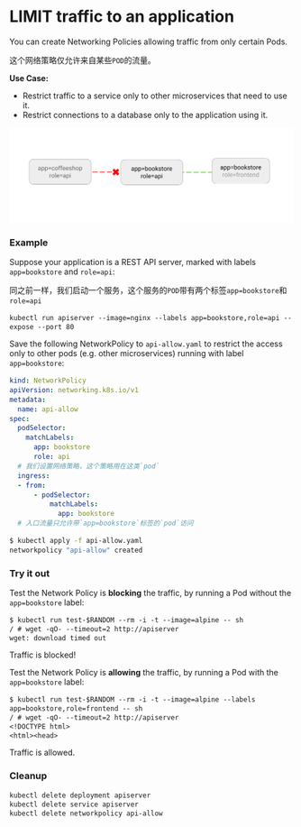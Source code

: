 # LIMIT traffic to an application

You can create Networking Policies allowing traffic from only
certain Pods.


这个网络策略仅允许来自某些`POD`的流量。

**Use Case:**
- Restrict traffic to a service only to other microservices that need
  to use it.
- Restrict connections to a database only to the application using it.

![Diagram of LIMIT traffic to an application policy](img/2.gif)

### Example

Suppose your application is a REST API server, marked with labels `app=bookstore` and `role=api`:

同之前一样，我们启动一个服务，这个服务的`POD`带有两个标签`app=bookstore`和`role=api`

    kubectl run apiserver --image=nginx --labels app=bookstore,role=api --expose --port 80

Save the following NetworkPolicy to `api-allow.yaml` to restrict the access
only to other pods (e.g. other microservices) running with label `app=bookstore`:

```yaml
kind: NetworkPolicy
apiVersion: networking.k8s.io/v1
metadata:
  name: api-allow
spec:
  podSelector:
    matchLabels:
      app: bookstore
      role: api
  # 我们设置网络策略，这个策略用在这类`pod`
  ingress:
  - from:
      - podSelector:
          matchLabels:
            app: bookstore
  # 入口流量只允许带`app=bookstore`标签的`pod`访问
```

```sh
$ kubectl apply -f api-allow.yaml
networkpolicy "api-allow" created
```

### Try it out

Test the Network Policy is **blocking** the traffic, by running a Pod without the `app=bookstore` label:

    $ kubectl run test-$RANDOM --rm -i -t --image=alpine -- sh
    / # wget -qO- --timeout=2 http://apiserver
    wget: download timed out

Traffic is blocked!

Test the Network Policy is **allowing** the traffic, by running a Pod with the `app=bookstore` label:

    $ kubectl run test-$RANDOM --rm -i -t --image=alpine --labels app=bookstore,role=frontend -- sh
    / # wget -qO- --timeout=2 http://apiserver
    <!DOCTYPE html>
    <html><head>

Traffic is allowed.

### Cleanup

```
kubectl delete deployment apiserver
kubectl delete service apiserver
kubectl delete networkpolicy api-allow
```
